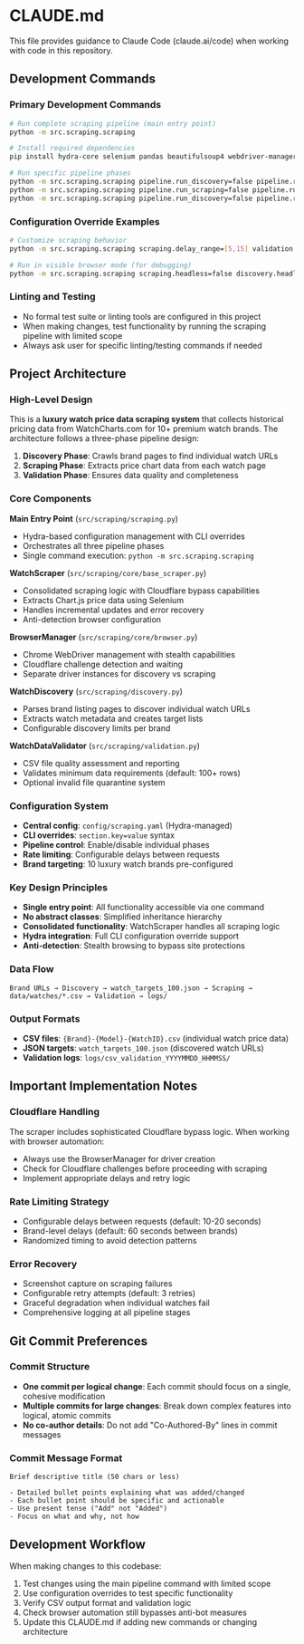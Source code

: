 # CLAUDE.md

This file provides guidance to Claude Code (claude.ai/code) when working with code in this repository.

## Development Commands

### Primary Development Commands
```bash
# Run complete scraping pipeline (main entry point)
python -m src.scraping.scraping

# Install required dependencies
pip install hydra-core selenium pandas beautifulsoup4 webdriver-manager

# Run specific pipeline phases
python -m src.scraping.scraping pipeline.run_discovery=false pipeline.run_validation=false  # scraping only
python -m src.scraping.scraping pipeline.run_scraping=false pipeline.run_validation=false   # discovery only
python -m src.scraping.scraping pipeline.run_discovery=false pipeline.run_scraping=false    # validation only
```

### Configuration Override Examples
```bash
# Customize scraping behavior
python -m src.scraping.scraping scraping.delay_range=[5,15] validation.min_rows=50

# Run in visible browser mode (for debugging)
python -m src.scraping.scraping scraping.headless=false discovery.headless=false
```

### Linting and Testing
- No formal test suite or linting tools are configured in this project
- When making changes, test functionality by running the scraping pipeline with limited scope
- Always ask user for specific linting/testing commands if needed

## Project Architecture

### High-Level Design
This is a **luxury watch price data scraping system** that collects historical pricing data from WatchCharts.com for 10+ premium watch brands. The architecture follows a three-phase pipeline design:

1. **Discovery Phase**: Crawls brand pages to find individual watch URLs
2. **Scraping Phase**: Extracts price chart data from each watch page
3. **Validation Phase**: Ensures data quality and completeness

### Core Components

**Main Entry Point** (`src/scraping/scraping.py`)
- Hydra-based configuration management with CLI overrides
- Orchestrates all three pipeline phases
- Single command execution: `python -m src.scraping.scraping`

**WatchScraper** (`src/scraping/core/base_scraper.py`)
- Consolidated scraping logic with Cloudflare bypass capabilities
- Extracts Chart.js price data using Selenium
- Handles incremental updates and error recovery
- Anti-detection browser configuration

**BrowserManager** (`src/scraping/core/browser.py`)
- Chrome WebDriver management with stealth capabilities
- Cloudflare challenge detection and waiting
- Separate driver instances for discovery vs scraping

**WatchDiscovery** (`src/scraping/discovery.py`)
- Parses brand listing pages to discover individual watch URLs
- Extracts watch metadata and creates target lists
- Configurable discovery limits per brand

**WatchDataValidator** (`src/scraping/validation.py`)
- CSV file quality assessment and reporting
- Validates minimum data requirements (default: 100+ rows)
- Optional invalid file quarantine system

### Configuration System
- **Central config**: `config/scraping.yaml` (Hydra-managed)
- **CLI overrides**: `section.key=value` syntax
- **Pipeline control**: Enable/disable individual phases
- **Rate limiting**: Configurable delays between requests
- **Brand targeting**: 10 luxury watch brands pre-configured

### Key Design Principles
- **Single entry point**: All functionality accessible via one command
- **No abstract classes**: Simplified inheritance hierarchy
- **Consolidated functionality**: WatchScraper handles all scraping logic
- **Hydra integration**: Full CLI configuration override support
- **Anti-detection**: Stealth browsing to bypass site protections

### Data Flow
```
Brand URLs → Discovery → watch_targets_100.json → Scraping → data/watches/*.csv → Validation → logs/
```

### Output Formats
- **CSV files**: `{Brand}-{Model}-{WatchID}.csv` (individual watch price data)
- **JSON targets**: `watch_targets_100.json` (discovered watch URLs)
- **Validation logs**: `logs/csv_validation_YYYYMMDD_HHMMSS/`

## Important Implementation Notes

### Cloudflare Handling
The scraper includes sophisticated Cloudflare bypass logic. When working with browser automation:
- Always use the BrowserManager for driver creation
- Check for Cloudflare challenges before proceeding with scraping
- Implement appropriate delays and retry logic

### Rate Limiting Strategy
- Configurable delays between requests (default: 10-20 seconds)
- Brand-level delays (default: 60 seconds between brands)
- Randomized timing to avoid detection patterns

### Error Recovery
- Screenshot capture on scraping failures
- Configurable retry attempts (default: 3 retries)
- Graceful degradation when individual watches fail
- Comprehensive logging at all pipeline stages

## Git Commit Preferences

### Commit Structure
- **One commit per logical change**: Each commit should focus on a single, cohesive modification
- **Multiple commits for large changes**: Break down complex features into logical, atomic commits
- **No co-author details**: Do not add "Co-Authored-By" lines in commit messages

### Commit Message Format
```
Brief descriptive title (50 chars or less)

- Detailed bullet points explaining what was added/changed
- Each bullet point should be specific and actionable
- Use present tense ("Add" not "Added")
- Focus on what and why, not how
```

## Development Workflow

When making changes to this codebase:
1. Test changes using the main pipeline command with limited scope
2. Use configuration overrides to test specific functionality
3. Verify CSV output format and validation logic
4. Check browser automation still bypasses anti-bot measures
5. Update this CLAUDE.md if adding new commands or changing architecture